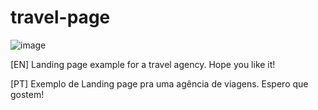 # travel-page
![image](https://user-images.githubusercontent.com/78832570/168708163-1976a385-e96f-48ec-8e0d-c9838d87b21e.png)

[EN]
Landing page example for a travel agency.
Hope you like it!

[PT]
Exemplo de Landing page pra uma agência de viagens.
Espero que gostem!
